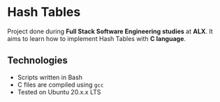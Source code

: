 # Hash Tables

Project done during **Full Stack Software Engineering studies** at **ALX**. It aims to learn how to implement Hash Tables with **C language**.

## Technologies
* Scripts written in Bash 
* C files are compiled using `gcc`
* Tested on Ubuntu 20.x.x LTS

